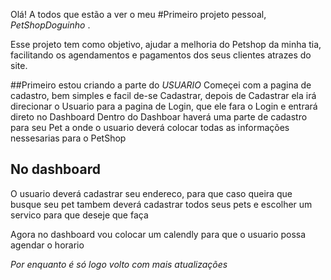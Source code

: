 Olá! A todos que estão a ver o meu #Primeiro projeto pessoal, *PetShopDoguinho* .

Esse projeto tem como objetivo, ajudar a melhoria do Petshop da minha tia, facilitando os agendamentos e pagamentos dos seus clientes atrazes do site.

##Primeiro estou criando a parte do *USUARIO*
Começei com a pagina de cadastro, bem simples e facil de-se Cadastrar, depois de Cadastrar ela irá direcionar o Usuario para a pagina de Login, que ele fara o Login e entrará direto no Dashboard
Dentro do Dashboar haverá uma parte de cadastro para seu Pet a onde o usuario deverá colocar todas as informações nessesarias para o PetShop

## No dashboard
O usuario deverá cadastrar seu endereco, para que caso queira que busque seu pet
tambem deverá cadastrar todos seus pets
e escolher um servico para que deseje que faça

Agora no dashboard vou colocar um calendly para que o usuario possa agendar o horario

*Por enquanto é só logo volto com mais atualizações*
